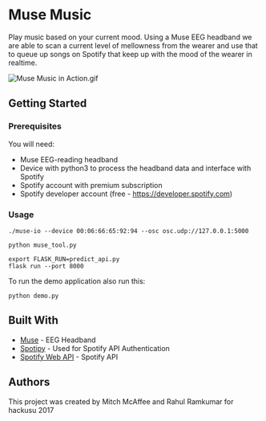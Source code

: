# Muse Music

Play music based on your current mood.
Using a Muse EEG headband we are able to scan a current level of mellowness from the wearer and use that to queue up songs on Spotify that keep up with the mood of the wearer in realtime.

![Muse Music in Action.gif](https://github.com/themcaffee/muse-music/blob/master/output.gif)
## Getting Started


### Prerequisites
You will need:
* Muse EEG-reading headband
* Device with python3 to process the headband data and interface with Spotify
* Spotify account with premium subscription
* Spotify developer account (free - https://developer.spotify.com)


### Usage

```
./muse-io --device 00:06:66:65:92:94 --osc osc.udp://127.0.0.1:5000
```

```
python muse_tool.py
```

```
export FLASK_RUN=predict_api.py
flask run --port 8000
```

To run the demo application also run this:
```
python demo.py
```

## Built With
* [Muse](http://www.choosemuse.com/) - EEG Headband
* [Spotipy](https://github.com/plamere/spotipy/) - Used for Spotify API Authentication
* [Spotify Web API](https://developer.spotify.com/web-api/) - Spotify API

## Authors
This project was created by Mitch McAffee and Rahul Ramkumar for hackusu 2017
